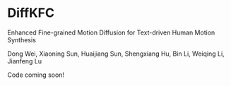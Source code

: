 # DiffKFC
Enhanced Fine-grained Motion Diffusion for Text-driven Human Motion Synthesis

Dong Wei, Xiaoning Sun, Huaijiang Sun, Shengxiang Hu, Bin Li, Weiqing Li, Jianfeng Lu

Code coming soon!

